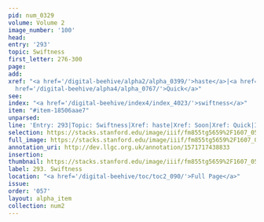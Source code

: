 ```yaml
---
pid: num_0329
volume: Volume 2
image_number: '100'
head: 
entry: '293'
topic: Swiftness
first_letter: 276-300
page: 
add: 
xref: "<a href='/digital-beehive/alpha2/alpha_0399/'>haste</a>|<a href='/digital-beehive/alpha4/alpha_0894/'>Soon</a>|<a
  href='/digital-beehive/alpha4/alpha_0767/'>Quick</a>"
see: 
index: "<a href='/digital-beehive/index4/index_4023/'>swiftness</a>"
item: "#item-18506aae7"
unparsed: 
line: 'Entry: 293|Topic: Swiftness|Xref: haste|Xref: Soon|Xref: Quick|Index: swiftness|#item-18506aae7'
selection: https://stacks.stanford.edu/image/iiif/fm855tg5659%2F1607_0567/830,3507,2936,469/full/0/default.jpg
full_image: https://stacks.stanford.edu/image/iiif/fm855tg5659%2F1607_0567/full/full/0/default.jpg
annotation_uri: http://dev.llgc.org.uk/annotation/1571717438833
insertion: 
thumbnail: https://stacks.stanford.edu/image/iiif/fm855tg5659%2F1607_0567/830,3507,600,180/250,/0/default.jpg
label: 293. Swiftness
location: "<a href='/digital-beehive/toc/toc2_090/'>Full Page</a>"
issue: 
order: '057'
layout: alpha_item
collection: num2
---
```

